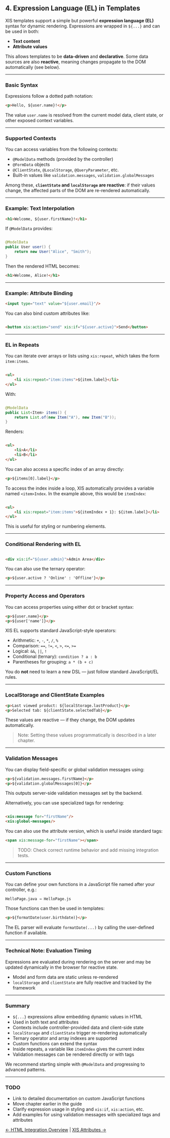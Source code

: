 ## 4. Expression Language (EL) in Templates

XIS templates support a simple but powerful **expression language (EL)** syntax for dynamic rendering. Expressions are
wrapped in `${...}` and can be used in both:

* **Text content**
* **Attribute values**

This allows templates to be **data-driven** and **declarative**. Some data sources are also **reactive**, meaning
changes propagate to the DOM automatically (see below).

---

### Basic Syntax

Expressions follow a dotted path notation:

```html
<p>Hello, ${user.name}!</p>
```

The value `user.name` is resolved from the current model data, client state, or other exposed context variables.

---

### Supported Contexts

You can access variables from the following contexts:

* `@ModelData` methods (provided by the controller)
* `@FormData` objects
* `@ClientState`, `@LocalStorage`, `@QueryParameter`, etc.
* Built-in values like `validation.messages`, `validation.globalMessages`

Among these, **`clientState` and `localStorage` are reactive**: if their values change, the affected parts of the DOM
are re-rendered automatically.

---

### Example: Text Interpolation

```html
<h1>Welcome, ${user.firstName}!</h1>
```

If `@ModelData` provides:

```java

@ModelData
public User user() {
    return new User("Alice", "Smith");
}
```

Then the rendered HTML becomes:

```html
<h1>Welcome, Alice!</h1>
```

---

### Example: Attribute Binding

```html
<input type="text" value="${user.email}"/>
```

You can also bind custom attributes like:

```html

<button xis:action="send" xis:if="${user.active}">Send</button>
```

---

### EL in Repeats

You can iterate over arrays or lists using `xis:repeat`, which takes the form `item:items`.

```html

<ul>
    <li xis:repeat="item:items">${item.label}</li>
</ul>
```

With:

```java

@ModelData
public List<Item> items() {
    return List.of(new Item("A"), new Item("B"));
}
```

Renders:

```html

<ul>
    <li>A</li>
    <li>B</li>
</ul>
```

You can also access a specific index of an array directly:

```html
<p>${items[0].label}</p>
```

To access the index inside a loop, XIS automatically provides a variable named `<item>Index`. In the example above, this
would be `itemIndex`:

```html

<ul>
    <li xis:repeat="item:items">${itemIndex + 1}: ${item.label}</li>
</ul>
```

This is useful for styling or numbering elements.

---

### Conditional Rendering with EL

```html

<div xis:if="${user.admin}">Admin Area</div>
```

You can also use the ternary operator:

```html
<p>${user.active ? 'Online' : 'Offline'}</p>
```

---

### Property Access and Operators

You can access properties using either dot or bracket syntax:

```html
<p>${user.name}</p>
<p>${user['name']}</p>
```

XIS EL supports standard JavaScript-style operators:

* Arithmetic: `+`, `-`, `*`, `/`, `%`
* Comparison: `==`, `!=`, `<`, `>`, `<=`, `>=`
* Logical: `&&`, `||`, `!`
* Conditional (ternary): `condition ? a : b`
* Parentheses for grouping: `a * (b + c)`

You do **not** need to learn a new DSL — just follow standard JavaScript/EL rules.

---

### LocalStorage and ClientState Examples

```html
<p>Last viewed product: ${localStorage.lastProduct}</p>
<p>Selected tab: ${clientState.selectedTab}</p>
```

These values are reactive — if they change, the DOM updates automatically.

> Note: Setting these values programmatically is described in a later chapter.

---

### Validation Messages

You can display field-specific or global validation messages using:

```html
<p>${validation.messages.firstName}</p>
<p>${validation.globalMessages[0]}</p>
```

This outputs server-side validation messages set by the backend.

Alternatively, you can use specialized tags for rendering:

```html

<xis:message for="firstName"/>
<xis:global-messages/>
```

You can also use the attribute version, which is useful inside standard tags:

```html
<span xis:message-for="firstName"></span>
```

> TODO: Check correct runtime behavior and add missing integration tests.

---

### Custom Functions

You can define your own functions in a JavaScript file named after your controller, e.g.:

```text
HelloPage.java → HelloPage.js
```

Those functions can then be used in templates:

```html
<p>${formatDate(user.birthdate)}</p>
```

The EL parser will evaluate `formatDate(...)` by calling the user-defined function if available.

---

### Technical Note: Evaluation Timing

Expressions are evaluated during rendering on the server and may be updated dynamically in the browser for reactive
state.

* Model and form data are static unless re-rendered
* `localStorage` and `clientState` are fully reactive and tracked by the framework

---

### Summary

* `${...}` expressions allow embedding dynamic values in HTML
* Used in both text and attributes
* Contexts include controller-provided data and client-side state
* `localStorage` and `clientState` trigger re-rendering automatically
* Ternary operator and array indexes are supported
* Custom functions can extend the syntax
* Inside repeats, a variable like `itemIndex` gives the current index
* Validation messages can be rendered directly or with tags

We recommend starting simple with `@ModelData` and progressing to advanced patterns.

---

### TODO

* Link to detailed documentation on custom JavaScript functions
* Move chapter earlier in the guide
* Clarify expression usage in styling and `xis:if`, `xis:action`, etc.
* Add examples for using validation messages with specialized tags and attributes

[← HTML Integration Overview](03-html-integration-overview.md) | [XIS Attributes →](05-attribute-table.md)